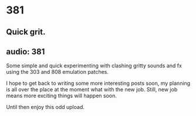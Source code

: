 # 381
## Quick grit.
audio: 381
---
Some simple and quick experimenting with clashing gritty sounds and fx using the 303 and 808 emulation patches.

I hope to get back to writing some more interesting posts soon, my planning is all over the place at the moment what with the new job. Still, new job means more exciting things will happen soon.

Until then enjoy this odd upload.



